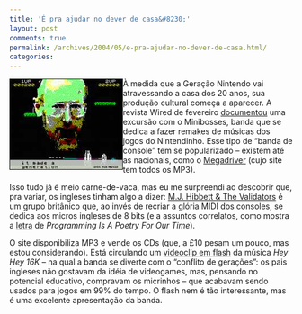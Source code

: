 ```yaml
---
title: 'É pra ajudar no dever de casa&#8230;'
layout: post
comments: true
permalink: /archives/2004/05/e-pra-ajudar-no-dever-de-casa.html/
categories:
---
```

<img border=1 src="/img/blig/heyhey16k.jpg" border=1 alt="Sir Clive Sinclair (acho) dando as caras no clip de Hey Hey 16K" align="left">À medida que a Geração Nintendo vai atravessando a casa dos 20 anos, sua produção cultural começa a aparecer. A revista Wired de fevereiro <a href="http://www.wired.com/wired/archive/12.02/miniboss.html" >documentou</a> uma excursão com o Minibosses, banda que se dedica a fazer remakes de músicas dos jogos do Nintendinho. Esse tipo de &#8220;banda de console&#8221; tem se popularizado &#8211; existem até as nacionais, como o <a href="http://www.megadriver.com.br/" >Megadriver</a> (cujo site tem todos os MP3).

Isso tudo já é meio carne-de-vaca, mas eu me surpreendi ao descobrir que, pra variar, os ingleses tinham algo a dizer: <a href="http://www.mjhibbett.com/" >M.J. Hibbett &#038; The Validators</a> é um grupo britânico que, ao invés de recriar a glória MIDI dos consoles, se dedica aos micros ingleses de 8 bits (e a assuntos correlatos, como mostra a <a href="http://mjhibbett.tripod.com/sampler/programming.htm" >letra</a> de *Programming Is A Poetry For Our Time*).

O site disponibiliza MP3 e vende os CDs (que, a £10 pesam um pouco, mas estou considerando). Está circulando um <a href="http://www2.b3ta.com/heyhey16k/" >videoclip em flash</a> da música *Hey Hey 16K* &#8211; na qual a banda se diverte com o &#8220;conflito de gerações&#8221;: os pais ingleses não gostavam da idéia de videogames, mas, pensando no potencial educativo, compravam os micrinhos &#8211; que acabavam sendo usados para jogos em 99% do tempo. O flash nem é tão interessante, mas é uma excelente apresentação da banda.